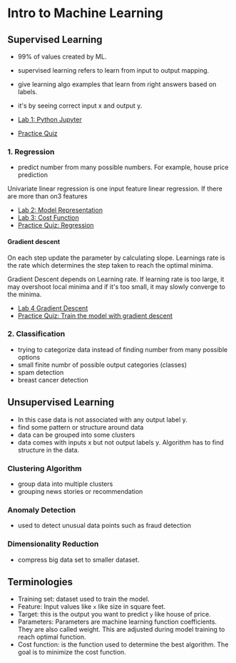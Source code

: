 # Intro to Machine Learning

## Supervised Learning

- 99% of values created by ML.
- supervised learning refers to learn from input to output mapping. 
- give learning algo examples that learn from right answers based on labels.
- it's by seeing correct input x and output y.

- [Lab 1: Python Jupyter](./Lab01_Python_Jupyter_Soln.ipynb)
- [Practice Quiz](quiz1.html)

### 1. Regression

- predict number from many possible numbers. For example, house price prediction

Univariate linear regression is one input feature linear regression.
If there are more than on3 features

- [Lab 2: Model Representation](./Lab02_Model_Representation_Soln.ipynb)
- [Lab 3: Cost Function](./Lab03_Cost_Function_Soln.ipynb)
- [Practice Quiz: Regression](quiz2.html)

#### Gradient descent

On each step update the parameter by calculating slope. Learnings rate is the rate which determines the step taken to reach the optimal minima.

Gradient Descent depends on Learning rate. If learning rate is too large, it may overshoot local minima and if it's too small, it may slowly converge to the minima.

- [Lab 4 Gradient Descent](./Lab04_Gradient_Descent_Soln.ipynb)
- [Practice Quiz: Train the model with gradient descent](quiz3.html)


### 2. Classification

- trying to categorize data instead of finding number from many possible options
- small finite numbr of possible output categories (classes)
- spam detection
- breast cancer detection

## Unsupervised Learning

- In this case data is not associated with any output label y.
- find some pattern or structure around data
- data can be grouped into some clusters
- data comes with inputs x but not output labels y. Algorithm has to find structure in the data.

### Clustering Algorithm

- group data into multiple clusters
- grouping news stories or recommendation

### Anomaly Detection
- used to detect unusual data points such as fraud detection

### Dimensionality Reduction

- compress big data set to smaller dataset.

## Terminologies

- Training set: dataset used to train the model.
- Feature: Input values like `x` like size in square feet. 
- Target: this is the output you want to predict `y` like house of price.
- Parameters: Parameters are machine learning function coefficients. They are also called weight. This are adjusted during model training to reach optimal function.
- Cost function: is the function used to determine the best algorithm. The goal is to minimize the cost function.
